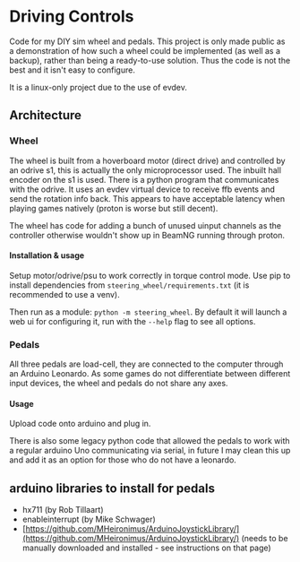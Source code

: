 # Driving Controls

Code for my DIY sim wheel and pedals. This project is only made public as a demonstration of how such a wheel could be implemented (as well as a backup), rather than being a ready-to-use solution. Thus the code is not the best and it isn't easy to configure.

It is a linux-only project due to the use of evdev.

## Architecture

### Wheel

The wheel is built from a hoverboard motor (direct drive) and controlled by an odrive s1, this is actually the only microprocessor used. The inbuilt hall encoder on the s1 is used. There is a python program that communicates with the odrive. It uses an evdev virtual device to receive ffb events and send the rotation info back. This appears to have acceptable latency when playing games natively (proton is worse but still decent).

The wheel has code for adding a bunch of unused uinput channels as the controller otherwise wouldn't show up in BeamNG running through proton.

#### Installation & usage

Setup motor/odrive/psu to work correctly in torque control mode. Use pip to install dependencies from `steering_wheel/requirements.txt` (it is recommended to use a venv).

Then run as a module: `python -m steering_wheel`. By default it will launch a web ui for configuring it, run with the `--help` flag to see all options.

### Pedals

All three pedals are load-cell, they are connected to the computer through an Arduino Leonardo. As some games do not differentiate between different input devices, the wheel and pedals do not share any axes.

#### Usage

Upload code onto arduino and plug in.

There is also some legacy python code that allowed the pedals to work with a regular arduino Uno communicating via serial, in future I may clean this up and add it as an option for those who do not have a leonardo.

## arduino libraries to install for pedals
- hx711 (by Rob Tillaart)
- enableinterrupt (by Mike Schwager)
- [https://github.com/MHeironimus/ArduinoJoystickLibrary/](https://github.com/MHeironimus/ArduinoJoystickLibrary/) (needs to be manually downloaded and installed - see instructions on that page)
